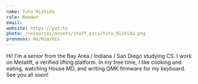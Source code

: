 ```yaml
---
name: Yuto Nishida
role: Reader
email: 
website: https://yut.to
photo: /resources/assets/staff_pics/Yuto_Nishida.png
pronouns: He/Him/His
---
```


Hi! I'm a senior from the Bay Area / Indiana / San Diego studying CS. I work on Metalift, a verified lifting platform. In my free time, I like cooking and eating, watching House MD, and writing QMK firmware for my keyboard. See you all soon!
